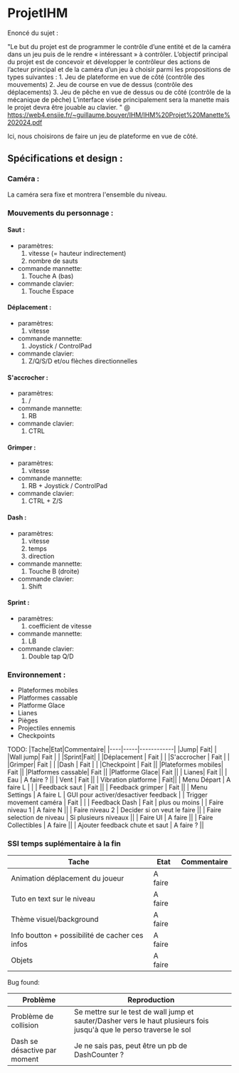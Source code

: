 # ProjetIHM

Enoncé du sujet :

"Le but du projet est de programmer le contrôle d’une entité et de la caméra dans un jeu puis de le rendre « intéressant » à contrôler. 
L’objectif principal du projet est de concevoir et développer le contrôleur des actions de l’acteur principal et de la caméra d’un jeu à choisir parmi les propositions de types suivantes : 
    1. Jeu de plateforme en vue de côté (contrôle des mouvements) 
    2. Jeu de course en vue de dessus (contrôle des déplacements) 
    3. Jeu de pêche en vue de dessus ou de côté (contrôle de la mécanique de pêche) L’interface visée principalement sera la manette mais le projet devra être jouable au clavier. " @ https://web4.ensiie.fr/~guillaume.bouyer/IHM/IHM%20Projet%20Manette%202024.pdf

Ici, nous choisirons de faire un jeu de plateforme en vue de côté.

## Spécifications et design :

### Caméra : 

La caméra sera fixe et montrera l'ensemble du niveau.

### Mouvements du personnage :

#### Saut :

- paramètres:
    1. vitesse (= hauteur indirectement)
    2. nombre de sauts
- commande mannette:
    1. Touche A (bas)
- commande clavier:
    1. Touche Espace

#### Déplacement : 

- paramètres:
    1. vitesse
- commande mannette:
    1. Joystick / ControlPad
- commande clavier:
    1. Z/Q/S/D et/ou flèches directionnelles

#### S'accrocher :

- paramètres:
    1. /
- commande mannette:
    1. RB
- commande clavier:
    1. CTRL

####  Grimper :
- paramètres:
    1. vitesse
- commande mannette:
    1. RB + Joystick / ControlPad
- commande clavier:
    1. CTRL + Z/S

#### Dash :
- paramètres:
    1. vitesse
    2. temps 
    3. direction
- commande mannette:
    1. Touche B (droite)
- commande clavier:
    1. Shift

#### Sprint :
- paramètres:
    1. coefficient de vitesse
- commande mannette:
    1. LB
- commande clavier:
    1. Double tap Q/D

### Environnement :
    
- Plateformes mobiles
- Platformes cassable
- Platforme Glace
- Lianes
- Pièges
- Projectiles ennemis
- Checkpoints

TODO:
|Tache|Etat|Commentaire|
|----|-----|------------|
|Jump| Fait| |
|Wall jump| Fait | |
|Sprint|Fait|  |
|Déplacement | Fait |  |
|S'accrocher | Fait |  |
|Grimper| Fait |  |
|Dash | Fait | |
|Checkpoint | Fait ||
|Plateformes mobiles| Fait ||
|Platformes cassable| Fait ||
|Platforme Glace| Fait ||
| Lianes| Fait ||
| Eau | A faire ? ||
| Vent | Fait ||
| Vibration platforme | Fait||
| Menu Départ | A faire L | |
| Feedback saut | Fait ||
| Feedback grimper | Fait ||
| Menu Settings | A faire L | GUI pour activer/desactiver feedback |
| Trigger movement caméra | Fait | |
| Feedback Dash | Fait | plus ou moins |
| Faire niveau 1 | A faire N ||
| Faire niveau 2 | Decider si on veut le faire ||
| Faire selection de niveau |  Si plusieurs niveaux ||
| Faire UI | A faire ||
| Faire Collectibles | A faire ||
| Ajouter feedback chute et saut | A faire ? ||


### SSI temps suplémentaire à la fin

|Tache|Etat|Commentaire|
|----|-----|------------|
| Animation déplacement du joueur | A faire ||
| Tuto en text sur le niveau | A faire ||
| Thème visuel/background | A faire ||
| Info boutton + possibilité de cacher ces infos | A faire ||
| Objets | A faire ||



Bug found:

|Problème | Reproduction|
|---------|------------|
|Problème de collision| Se mettre sur le test de wall jump et sauter/Dasher vers le haut plusieurs fois jusqu'à que le perso traverse le sol|
|Dash se désactive par moment| Je ne sais pas, peut être un pb de DashCounter ?|
